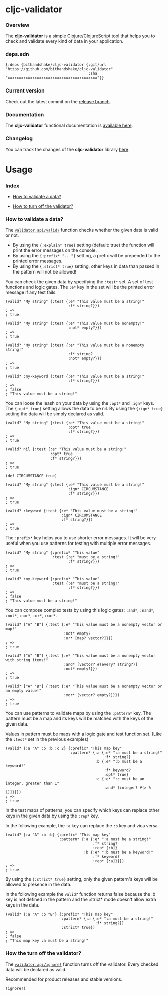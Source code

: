 
# cljc-validator

### Overview

The <strong>cljc-validator</strong> is a simple Clojure/ClojureScript tool that
helps you to check and validate every kind of data in your application.

### deps.edn

```
{:deps {bithandshake/cljc-validator {:git/url "https://github.com/bithandshake/cljc-validator"
                                     :sha     "xxxxxxxxxxxxxxxxxxxxxxxxxxxxxxxxxxxxxxxx"}}
```

### Current version

Check out the latest commit on the [release branch](https://github.com/bithandshake/cljc-validator/tree/release).

### Documentation

The <strong>cljc-validator</strong> functional documentation is [available here](documentation/COVER.md).

### Changelog

You can track the changes of the <strong>cljc-validator</strong> library [here](CHANGES.md).

# Usage

### Index

- [How to validate a data?](#how-to-validate-a-data)

- [How to turn off the validator?](#how-to-turn-off-the-validator)

### How to validate a data?

The [`validator.api/valid?`](documentation/cljc/pattern/API.md/#valid) function
checks whether the given data is valid or not.

- By using the `{:explain* true}` setting (default: true) the function will
  print the error messages on the console.
- By using the `{:prefix* "..."}` setting, a prefix will be prepended to the
  printed error messages.
- By using the `{:strict* true}` setting, other keys in data than passed in the
  pattern will not be allowed!  

You can check the given data by specifying the `:test*` set. A set of test functions
and logic gates. The `:e*` key in the set will be the printed error message if
any test fails.

```
(valid? "My string" {:test {:e* "This value must be a string!"
                            :f* string?}})
; =>
; true

(valid? "My string" {:test {:e* "This value must be nonempty!"
                            :not* empty?}})
; =>
; true

(valid? "My string" {:test {:e* "This value must be a nonempty string!"
                            :f* string?
                            :not* empty?}})
; =>
; true
```

```
(valid? :my-keyword {:test {:e* "This value must be a string!"
                            :f* string?}})
; =>
; false
; "This value must be a string!"
```

You can loose the leash on your data by using the `:opt*` and `:ign*` keys.
The `{:opt* true}` setting allows the data to be nil.
By using the `{:ign* true}` setting the data will be simply declared as valid.

```
(valid? "My string" {:test {:e* "This value must be a string!"
                            :opt* true
                            :f* string?}})
; =>
; true

(valid? nil {:test {:e* "This value must be a string!"
                    :opt* true
                    :f* string?}})
; =>
; true                       
```

```
(def CIRCUMSTANCE true)

(valid? "My string" {:test {:e* "This value must be a string!"
                            :ign* CIRCUMSTANCE
                            :f* string?}})
; =>
; true

(valid? :keyword {:test {:e* "This value must be a string!"
                         :ign* CIRCUMSTANCE
                         :f* string?}})
; =>
; true                       
```

The `:prefix*` key helps you to use shorter error messages. It will be very useful
when you use patterns for testing with multiple error messages.

```
(valid? "My string" {:prefix* "This value"
                     :test {:e* "must be a string!"
                            :f* string?}})
; =>
; true
```

```
(valid? :my-keyword {:prefix* "This value"
                     :test {:e* "must be a string!"
                            :f* string?}})
; =>
; false
; "This value must be a string!"
```

You can compose complex tests by using this logic gates:
`:and*`, `:nand*`, `:not*`, `:nor*`, `:or*`, `:xor*`.

```
(valid? ["A" "B"] {:test {:e* "This value must be a nonempty vector or map!"
                          :not* empty?
                          :or* [map? vector?]}})
; =>
; true

(valid? ["A" "B"] {:test {:e* "This value must be a nonempty vector with string items!"
                          :and* [vector? #(every? string?)]
                          :not* empty?}})
; =>
; true

(valid? ["A" "B"] {:test {:e* "This value must be a nonempty vector or an empty value!"
                          :xor* [vector? empty?]}})
; =>
; true
```

You can use patterns to validate maps by using the `:pattern*` key.
The pattern must be a map and its keys will be matched with the keys of the given
data.

Values in pattern must be maps with a logic gate and test function set.
(Like the `:test*` set in the previous examples)

```
(valid? {:a "A" :b :b :c 2} {:prefix* "This map key"
                             :pattern* {:a {:e* ":a must be a string!"
                                            :f* string?}
                                        :b {:e* ":b must be a keyword!"
                                            :f* keyword?
                                            :opt* true}
                                        :c {:e* ":c must be an integer, greater than 1"
                                            :and* [integer? #(> % 1)]}}})
; =>
; true                                       
```

In the test maps of patterns, you can specify which keys can replace other keys
in the given data by using the `:rep*` key.

In the following example, the `:a` key can replace the `:b` key and vica versa.

```
(valid? {:a "A" :b :b} {:prefix* "This map key"
                        :pattern* {:a {:e* ":a must be a string!"
                                       :f* string?
                                       :rep* [:b]}
                                   :b {:e* ":b must be a keyword!"
                                       :f* keyword?
                                       :rep* [:a]}}})
; =>
; true                                  
```

By using the `{:strict* true}` setting, only the given pattern's keys will be allowed
to presence in the data.

In the following example the `valid?` function returns false because the :b key is not defined
in the pattern and the :strict* mode doesn't allow extra keys in the data.

```
(valid? {:a "A" :b "B"} {:prefix* "This map key"
                         :pattern* {:a {:e* ":a must be a string!"
                                        :f* string?}}
                         :strict* true})
; =>
; false
; "This map key :a must be a string!"
```

### How the turn off the validator?

The [`validator.api/ignore!`](documentation/cljc/pattern/API.md/#ignore) function
turns off the validator. Every checked data will be declared as valid.

Recommended for product releases and stable versions.

```
(ignore!)
```
